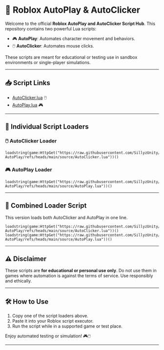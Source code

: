 # 🤖 **Roblox AutoPlay & AutoClicker**

Welcome to the official **Roblox AutoPlay and AutoClicker Script Hub**. This repository contains two powerful Lua scripts:

* 🎮 **AutoPlay**: Automates character movement and behaviors.
* 🖱️ **AutoClicker**: Automates mouse clicks.

These scripts are meant for educational or testing use in sandbox environments or single-player simulations.

---

## 📥 **Script Links**

* [AutoClicker.lua](https://raw.githubusercontent.com/SillyzUnity/Roblox-AutoPlay/refs/heads/main/source/AutoClicker.lua) 🖱️
* [AutoPlay.lua](https://raw.githubusercontent.com/SillyzUnity/Roblox-AutoPlay/refs/heads/main/source/AutoPlay.lua) 🎮

---

## 📜 **Individual Script Loaders**

### 🖱️ **AutoClicker Loader**

```
loadstring(game:HttpGet("https://raw.githubusercontent.com/SillyzUnity/Roblox-AutoPlay/refs/heads/main/source/AutoClicker.lua"))()
```

### 🎮 **AutoPlay Loader**

```
loadstring(game:HttpGet("https://raw.githubusercontent.com/SillyzUnity/Roblox-AutoPlay/refs/heads/main/source/AutoPlay.lua"))()
```

---

## 🔁 **Combined Loader Script**

This version loads both AutoClicker and AutoPlay in one line.

```
loadstring(game:HttpGet("https://raw.githubusercontent.com/SillyzUnity/Roblox-AutoPlay/refs/heads/main/source/AutoClicker.lua"))()
loadstring(game:HttpGet("https://raw.githubusercontent.com/SillyzUnity/Roblox-AutoPlay/refs/heads/main/source/AutoPlay.lua"))()
```

---

## ⚠️ **Disclaimer**

These scripts are **for educational or personal use only**. Do not use them in games where automation is against the terms of service. Use responsibly and ethically.

---

## 🛠️ **How to Use**

1. Copy one of the script loaders above.
2. Paste it into your Roblox script executor.
3. Run the script while in a supported game or test place.

Enjoy automated testing or simulation! 🎮🖱️

---
